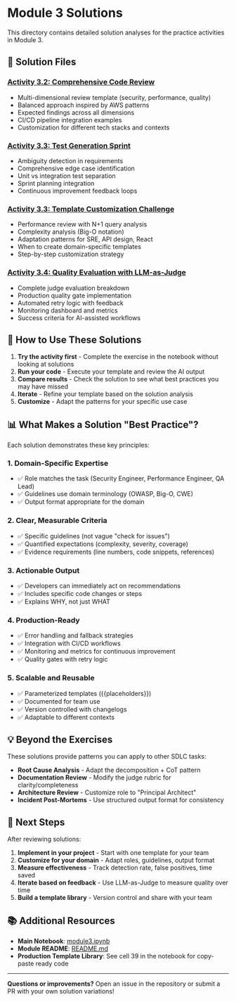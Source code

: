 # Module 3 Solutions

This directory contains detailed solution analyses for the practice activities in Module 3.

## 📁 Solution Files

### [Activity 3.2: Comprehensive Code Review](activity-3.2-code-review-solution.md)
- Multi-dimensional review template (security, performance, quality)
- Balanced approach inspired by AWS patterns
- Expected findings across all dimensions
- CI/CD pipeline integration examples
- Customization for different tech stacks and contexts

### [Activity 3.3: Test Generation Sprint](activity-3.3-test-generation-solution.md)
- Ambiguity detection in requirements
- Comprehensive edge case identification
- Unit vs integration test separation
- Sprint planning integration
- Continuous improvement feedback loops

### [Activity 3.3: Template Customization Challenge](activity-3.3-customization-solution.md)
- Performance review with N+1 query analysis
- Complexity analysis (Big-O notation)
- Adaptation patterns for SRE, API design, React
- When to create domain-specific templates
- Step-by-step customization strategy

### [Activity 3.4: Quality Evaluation with LLM-as-Judge](activity-3.4-judge-solution.md)
- Complete judge evaluation breakdown
- Production quality gate implementation
- Automated retry logic with feedback
- Monitoring dashboard and metrics
- Success criteria for AI-assisted workflows

## 🎯 How to Use These Solutions

1. **Try the activity first** - Complete the exercise in the notebook without looking at solutions
2. **Run your code** - Execute your template and review the AI output
3. **Compare results** - Check the solution to see what best practices you may have missed
4. **Iterate** - Refine your template based on the solution analysis
5. **Customize** - Adapt the patterns for your specific use case

## 📊 What Makes a Solution "Best Practice"?

Each solution demonstrates these key principles:

### 1. Domain-Specific Expertise
- ✅ Role matches the task (Security Engineer, Performance Engineer, QA Lead)
- ✅ Guidelines use domain terminology (OWASP, Big-O, CWE)
- ✅ Output format appropriate for the domain

### 2. Clear, Measurable Criteria
- ✅ Specific guidelines (not vague "check for issues")
- ✅ Quantified expectations (complexity, severity, coverage)
- ✅ Evidence requirements (line numbers, code snippets, references)

### 3. Actionable Output
- ✅ Developers can immediately act on recommendations
- ✅ Includes specific code changes or steps
- ✅ Explains WHY, not just WHAT

### 4. Production-Ready
- ✅ Error handling and fallback strategies
- ✅ Integration with CI/CD workflows
- ✅ Monitoring and metrics for continuous improvement
- ✅ Quality gates with retry logic

### 5. Scalable and Reusable
- ✅ Parameterized templates ({{placeholders}})
- ✅ Documented for team use
- ✅ Version controlled with changelogs
- ✅ Adaptable to different contexts

## 💡 Beyond the Exercises

These solutions provide patterns you can apply to other SDLC tasks:

- **Root Cause Analysis** - Adapt the decomposition + CoT pattern
- **Documentation Review** - Modify the judge rubric for clarity/completeness
- **Architecture Review** - Customize role to "Principal Architect"
- **Incident Post-Mortems** - Use structured output format for consistency

## 🚀 Next Steps

After reviewing solutions:

1. **Implement in your project** - Start with one template for your team
2. **Customize for your domain** - Adapt roles, guidelines, output format
3. **Measure effectiveness** - Track detection rate, false positives, time saved
4. **Iterate based on feedback** - Use LLM-as-Judge to measure quality over time
5. **Build a template library** - Version control and share with your team

## 📚 Additional Resources

- **Main Notebook**: [module3.ipynb](../module3.ipynb)
- **Module README**: [README.md](../README.md)
- **Production Template Library**: See cell 39 in the notebook for copy-paste ready code

---

**Questions or improvements?** Open an issue in the repository or submit a PR with your own solution variations!

